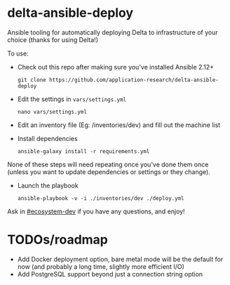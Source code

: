 # delta-ansible-deploy
Ansible tooling for automatically deploying Delta to infrastructure of your choice (thanks for using Delta!)

To use:
* Check out this repo after making sure you've installed Ansible 2.12+

  `git clone https://github.com/application-research/delta-ansible-deploy`

* Edit the settings in `vars/settings.yml`

  `nano vars/settings.yml`

* Edit an inventory file (Eg: /inventories/dev) and fill out the machine list

* Install dependencies

  `ansible-galaxy install -r requirements.yml`

None of these steps will need repeating once you've done them once (unless you want to update dependencies or settings or they change).

* Launch the playbook

  `ansible-playbook -v -i ./inventories/dev ./deploy.yml`

Ask in [#ecosystem-dev](https://filecoinproject.slack.com/archives/C016APFREQK) if you have any questions, and enjoy!

# TODOs/roadmap
* Add Docker deployment option, bare metal mode will be the default for now (and probably a long time, slightly more efficient I/O)
* Add PostgreSQL support beyond just a connection string option